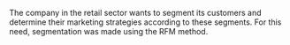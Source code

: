 The company in the retail sector wants to segment its customers and determine their marketing strategies according to these segments. For this need, segmentation was made using the RFM method.
